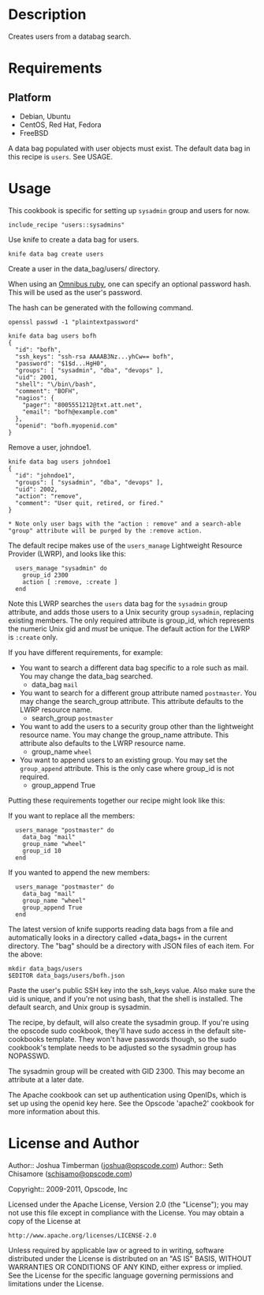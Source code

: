 Description
===========

Creates users from a databag search.

Requirements
============

Platform
--------

* Debian, Ubuntu
* CentOS, Red Hat, Fedora
* FreeBSD

A data bag populated with user objects must exist.  The default data bag in this recipe is `users`.  See USAGE.

Usage
=====

This cookbook is specific for setting up `sysadmin` group and users for now.

    include_recipe "users::sysadmins"

Use knife to create a data bag for users.

    knife data bag create users

Create a user in the data_bag/users/ directory.

When using an [Omnibus ruby](http://tickets.opscode.com/browse/CHEF-2848), one can specify an optional password hash.  This
will be used as the user's password.

The hash can be generated with the following command.

    openssl passwd -1 "plaintextpassword"

    knife data bag users bofh
    {
      "id": "bofh",
      "ssh_keys": "ssh-rsa AAAAB3Nz...yhCw== bofh",
      "password": "$1$d...HgH0",
      "groups": [ "sysadmin", "dba", "devops" ],
      "uid": 2001,
      "shell": "\/bin\/bash",
      "comment": "BOFH",
      "nagios": {
        "pager": "8005551212@txt.att.net",
        "email": "bofh@example.com"
      },
      "openid": "bofh.myopenid.com"
    }

Remove a user, johndoe1.

    knife data bag users johndoe1
    {
      "id": "johndoe1",
      "groups": [ "sysadmin", "dba", "devops" ],
      "uid": 2002,
      "action": "remove",
      "comment": "User quit, retired, or fired."
    }

    * Note only user bags with the "action : remove" and a search-able "group" attribute will be purged by the :remove action.

The default recipe makes use of the `users_manage` Lightweight Resource Provider (LWRP), and looks like this:


```
  users_manage "sysadmin" do
    group_id 2300
    action [ :remove, :create ]
  end
```

Note this LWRP searches the `users` data bag for the `sysadmin` group attribute,
and adds those users to a Unix security group `sysadmin`, replacing existing
members.  The only required attribute is group_id, which represents the numeric
Unix gid and *must* be unique.  The default action for the LWRP is `:create`
only.

If you have different requirements, for example:

 * You want to search a different data bag specific to a role such as mail.  You may change the data_bag searched.
   - data_bag `mail`
 * You want to search for a different group attribute named `postmaster`.  You may change the search_group attribute.  This attribute defaults to the LWRP resource name.
   - search_group `postmaster`
 * You want to add the users to a security group other than the lightweight resource name.  You may change the group_name attribute.  This attribute also defaults to the LWRP resource name.
   - group_name `wheel`
 * You want to append users to an existing group. You may set the `group_append` attribute. This is the only case where group_id is not required.
   - group_append True

Putting these requirements together our recipe might look like this:

If you want to replace all the members:

```
  users_manage "postmaster" do
    data_bag "mail"
    group_name "wheel"
    group_id 10
  end
```

If you wanted to append the new members:

```
  users_manage "postmaster" do
    data_bag "mail"
    group_name "wheel"
    group_append True
  end
```

The latest version of knife supports reading data bags from a file and automatically looks in a directory called +data_bags+ in the current directory. The "bag" should be a directory with JSON files of each item. For the above:

    mkdir data_bags/users
    $EDITOR data_bags/users/bofh.json

Paste the user's public SSH key into the ssh_keys value. Also make sure the uid is unique, and if you're not using bash, that the shell is installed. The default search, and Unix group is sysadmin.

The recipe, by default, will also create the sysadmin group. If you're using the opscode sudo cookbook, they'll have sudo access in the default site-cookbooks template. They won't have passwords though, so the sudo cookbook's template needs to be adjusted so the sysadmin group has NOPASSWD.

The sysadmin group will be created with GID 2300. This may become an attribute at a later date.

The Apache cookbook can set up authentication using OpenIDs, which is set up using the openid key here. See the Opscode 'apache2' cookbook for more information about this.

License and Author
==================

Author:: Joshua Timberman (<joshua@opscode.com>)
Author:: Seth Chisamore (<schisamo@opscode.com>)

Copyright:: 2009-2011, Opscode, Inc

Licensed under the Apache License, Version 2.0 (the "License");
you may not use this file except in compliance with the License.
You may obtain a copy of the License at

    http://www.apache.org/licenses/LICENSE-2.0

Unless required by applicable law or agreed to in writing, software
distributed under the License is distributed on an "AS IS" BASIS,
WITHOUT WARRANTIES OR CONDITIONS OF ANY KIND, either express or implied.
See the License for the specific language governing permissions and
limitations under the License.
